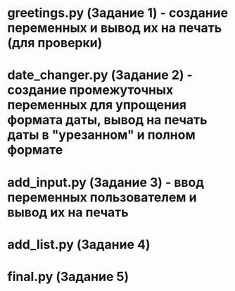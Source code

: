 # greetings.py (Задание 1) - создание переменных и вывод их на печать (для проверки)
# date_changer.py (Задание 2) - создание промежуточных переменных для упрощения формата даты, вывод на печать даты в "урезанном" и полном формате
# add_input.py (Задание 3) - ввод переменных пользователем и вывод их на печать 
# add_list.py (Задание 4)
# final.py (Задание 5)
